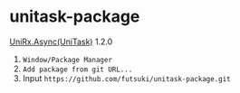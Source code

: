 # unitask-package

[UniRx.Async(UniTask)](https://github.com/Cysharp/UniTask) 1.2.0

1. `Window/Package Manager`
2. `Add package from git URL...`
3. Input `https://github.com/futsuki/unitask-package.git`
